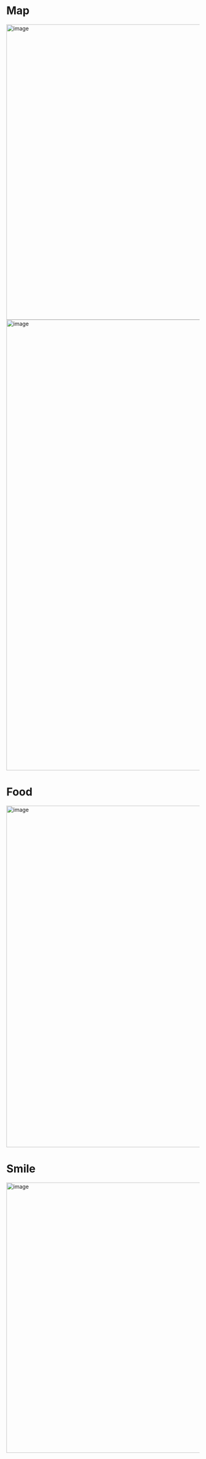 # Map 

<img width="771" alt="image" src="https://github.com/user-attachments/assets/2a1e0b68-b879-467d-b751-d47531a366ab" />

<img width="1177" alt="image" src="https://github.com/user-attachments/assets/382358ad-16ec-4c07-8cb2-1082b8339c0d" />


# Food

<img width="892" alt="image" src="https://github.com/user-attachments/assets/0f3a2066-16d9-4631-8490-e1d5331e3462" />


# Smile

<img width="706" alt="image" src="https://github.com/user-attachments/assets/59764e9a-da57-487a-8413-038a32735e78" />
